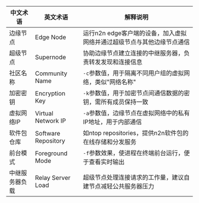<!-- by 文荣平 -->

| 中文术语         | 英文术语              | 解释说明                                                                 |
|------------------|-----------------------|--------------------------------------------------------------------------|
| 边缘节点         | Edge Node             | 运行n2n edge客户端的设备，加入虚拟网络并通过超级节点与其他边缘节点通信 |
| 超级节点         | Supernode             | 协助边缘节点建立连接的中继服务器，负责转发发现和连接信息               |
| 社区名称         | Community Name        | `-c`参数值，用于隔离不同用户组的虚拟网络，类似"网络名称"                |
| 加密密钥         | Encryption Key        | `-k`参数值，用于加密节点间通信数据的密钥，需所有成员保持一致            |
| 虚拟网络IP       | Virtual Network IP    | `-a`参数值，边缘节点在虚拟网络中的私有IP地址，用于内部通信              |
| 软件包仓库       | Software Repository   | 如ntop repositories，提供n2n软件包的在线存储和分发服务                  |
| 前台模式         | Foreground Mode       | `-f`参数效果，使进程在终端前台运行，便于查看实时输出                     |
| 中继服务器负载   | Relay Server Load     | 超级节点处理连接请求的工作量，建议自建节点减轻公共服务器压力            |